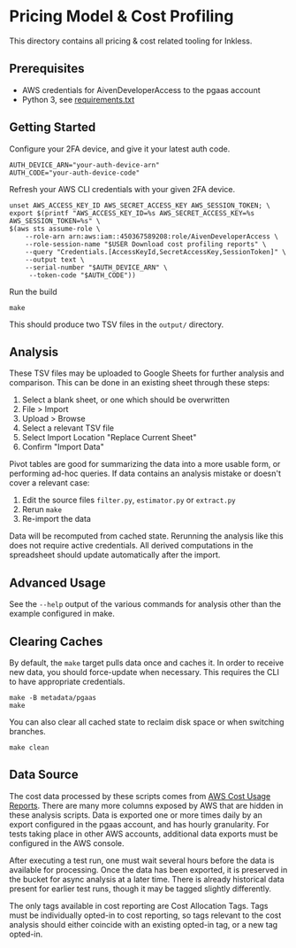 
# Pricing Model & Cost Profiling

This directory contains all pricing & cost related tooling for Inkless.

## Prerequisites

* AWS credentials for AivenDeveloperAccess to the pgaas account
* Python 3, see [requirements.txt](requirements.txt)

## Getting Started

Configure your 2FA device, and give it your latest auth code.

```shell
AUTH_DEVICE_ARN="your-auth-device-arn"
AUTH_CODE="your-auth-device-code"
```

Refresh your AWS CLI credentials with your given 2FA device.

```shell
unset AWS_ACCESS_KEY_ID AWS_SECRET_ACCESS_KEY AWS_SESSION_TOKEN; \
export $(printf "AWS_ACCESS_KEY_ID=%s AWS_SECRET_ACCESS_KEY=%s AWS_SESSION_TOKEN=%s" \
$(aws sts assume-role \ 
    --role-arn arn:aws:iam::450367589208:role/AivenDeveloperAccess \
    --role-session-name "$USER Download cost profiling reports" \
    --query "Credentials.[AccessKeyId,SecretAccessKey,SessionToken]" \
    --output text \
    --serial-number "$AUTH_DEVICE_ARN" \
     --token-code "$AUTH_CODE"))
```

Run the build

```shell
make
```

This should produce two TSV files in the `output/` directory.

## Analysis

These TSV files may be uploaded to Google Sheets for further analysis and comparison.
This can be done in an existing sheet through these steps:

1. Select a blank sheet, or one which should be overwritten
2. File > Import
3. Upload > Browse
4. Select a relevant TSV file
5. Select Import Location "Replace Current Sheet"
6. Confirm "Import Data"

Pivot tables are good for summarizing the data into a more usable form, or performing ad-hoc queries.
If data contains an analysis mistake or doesn't cover a relevant case:

1. Edit the source files `filter.py`, `estimator.py` or `extract.py`
2. Rerun `make`
3. Re-import the data

Data will be recomputed from cached state.
Rerunning the analysis like this does not require active credentials.
All derived computations in the spreadsheet should update automatically after the import.

## Advanced Usage

See the `--help` output of the various commands for analysis other than the example configured in make.

## Clearing Caches

By default, the `make` target pulls data once and caches it.
In order to receive new data, you should force-update when necessary.
This requires the CLI to have appropriate credentials.

```shell
make -B metadata/pgaas
make
```

You can also clear all cached state to reclaim disk space or when switching branches.

```shell
make clean
```

## Data Source

The cost data processed by these scripts comes from [AWS Cost Usage Reports](https://docs.aws.amazon.com/cur/latest/userguide/what-is-data-exports.html).
There are many more columns exposed by AWS that are hidden in these analysis scripts.
Data is exported one or more times daily by an export configured in the pgaas account, and has hourly granularity.
For tests taking place in other AWS accounts, additional data exports must be configured in the AWS console.

After executing a test run, one must wait several hours before the data is available for processing.
Once the data has been exported, it is preserved in the bucket for async analysis at a later time.
There is already historical data present for earlier test runs, though it may be tagged slightly differently.

The only tags available in cost reporting are Cost Allocation Tags.
Tags must be individually opted-in to cost reporting, so tags relevant to the cost analysis should either coincide with an existing opted-in tag, or a new tag opted-in. 

